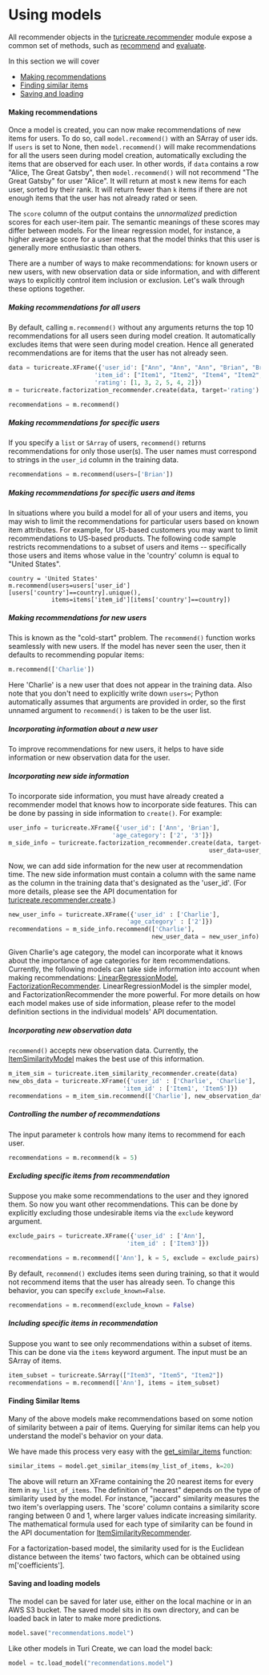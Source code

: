 # Using models

All recommender objects in the
[turicreate.recommender](https://apple.github.io/turicreate/docs/api/turicreate.toolkits.recommender.html)
module expose a common set of methods, such as
[recommend](https://apple.github.io/turicreate/docs/api/generated/turicreate.recommender.factorization_recommender.FactorizationRecommender.recommend.html#turicreate.recommender.factorization_recommender.FactorizationRecommender.recommend)
and
[evaluate](https://apple.github.io/turicreate/docs/api/generated/turicreate.recommender.factorization_recommender.FactorizationRecommender.evaluate.html).

In this section we will cover

- [Making recommendations](#making-recommendations)
- [Finding similar items](#finding-similar-items)
- [Saving and loading](#saving-and-loading-models)

#### Making recommendations

Once a model is created, you can now make recommendations of new items
for users.  To do so, call `model.recommend()` with an SArray of user
ids.  If `users` is set to None, then `model.recommend()` will make
recommendations for all the users seen during model creation, automatically
excluding the items that are observed for each user.  In other words, if
`data` contains a row "Alice, The Great Gatsby", then
`model.recommend()` will not recommend "The Great Gatsby" for user
"Alice".  It will return at most `k` new items for each user, sorted by
their rank.  It will return fewer than `k` items if there are not enough
items that the user has not already rated or seen.

The `score` column of the output contains the *unnormalized*
prediction scores for each user-item pair.  The semantic meanings of
these scores may differ between models.  For the linear regression
model, for instance, a higher average score for a user means that the
model thinks that this user is generally more enthusiastic than
others.

There are a number of ways to make recommendations: for known users or
new users, with new observation data or side information, and with
different ways to explicitly control item inclusion or exclusion.  Let's
walk through these options together.

##### Making recommendations for all users

By default, calling `m.recommend()` without any arguments returns the
top 10 recommendations for all users seen during model creation.  It
automatically excludes items that were seen during model creation. Hence
all generated recommendations are for items that the user has not
already seen.

```python
data = turicreate.XFrame({'user_id': ["Ann", "Ann", "Ann", "Brian", "Brian", "Brian"],
                  		'item_id': ["Item1", "Item2", "Item4", "Item2", "Item3", "Item5"],
                  		'rating': [1, 3, 2, 5, 4, 2]})
m = turicreate.factorization_recommender.create(data, target='rating')

recommendations = m.recommend()
```

##### Making recommendations for specific users

If you specify a `list` or `SArray` of users, `recommend()` returns
recommendations for only those user(s). The user names must correspond
to strings in the `user_id` column in the training data.

```python
recommendations = m.recommend(users=['Brian'])
```

##### Making recommendations for specific users and items

In situations where you build a model for all of your users and items,
you may wish to limit the recommendations for particular users based on
known item attributes. For example, for US-based customers you may want
to limit recommendations to US-based products. The following code sample
restricts recommendations to a subset of users and items -- specifically
those users and items whose value in the 'country' column is equal to
"United States".

```
country = 'United States'
m.recommend(users=users['user_id'][users['country']==country].unique(),
            items=items['item_id'][items['country']==country])
```

##### Making recommendations for new users

This is known as the "cold-start" problem.  The `recommend()` function
works seamlessly with new users. If the model has never seen the user,
then it defaults to recommending popular items:

```python
m.recommend(['Charlie'])
```

Here 'Charlie' is a new user that does not appear in the training data.
Also note that you don't need to explicitly write down `users=`; Python
automatically assumes that arguments are provided in order, so the first
unnamed argument to `recommend()` is taken to be the user list.


##### Incorporating information about a new user

To improve recommendations for new users, it helps to have side
information or new observation data for the user.

##### Incorporating new side information

To incorporate side information, you must have already created a
recommender model that knows how to incorporate side features.  This can
be done by passing in side information to `create()`.  For example:

```python
user_info = turicreate.XFrame({'user_id': ['Ann', 'Brian'],
                       		 'age_category': ['2', '3']})
m_side_info = turicreate.factorization_recommender.create(data, target='rating',
           		      		                            user_data=user_info)
```

Now, we can add side information for the new user at recommendation
time. The new side information must contain a column with the same name
as the column in the training data that's designated as the 'user_id'.
(For more details, please see the API documentation for
[turicreate.recommender.create](https://apple.github.io/turicreate/docs/api/generated/turicreate.recommender.create.html#turicreate.recommender.create).)

```python
new_user_info = turicreate.XFrame({'user_id' : ['Charlie'],
								 'age_category' : ['2']})
recommendations = m_side_info.recommend(['Charlie'],
										new_user_data = new_user_info)
```

Given Charlie's age category, the model can incorporate what it knows about the importance of age categories for item recommendations.  Currently, the following models can take side information into account when making recommendations: [LinearRegressionModel](https://apple.github.io/turicreate/docs/api/generated/turicreate.linear_regression.LinearRegression.html), [FactorizationRecommender](https://apple.github.io/turicreate/docs/api/generated/turicreate.recommender.factorization_recommender.FactorizationRecommender.html#turicreate.recommender.factorization_recommender.FactorizationRecommender).  LinearRegressionModel is the simpler model, and FactorizationRecommender the more powerful.  For more details on how each model makes use of side information, please refer to the model definition sections in the individual models' API documentation.

##### Incorporating new observation data

`recommend()` accepts new observation data. Currently, the [ItemSimilarityModel](https://apple.github.io/turicreate/docs/api/generated/turicreate.recommender.item_similarity_recommender.ItemSimilarityRecommender.html) makes the best use of this information.

```python
m_item_sim = turicreate.item_similarity_recommender.create(data)
new_obs_data = turicreate.XFrame({'user_id' : ['Charlie', 'Charlie'],
	                        	'item_id' : ['Item1', 'Item5']})
recommendations = m_item_sim.recommend(['Charlie'], new_observation_data = new_obs_data)
```

##### Controlling the number of recommendations

The input parameter `k` controls how many items to recommend for each user.

```python
recommendations = m.recommend(k = 5)
```

##### Excluding specific items from recommendation

Suppose you make some recommendations to the user and they ignored them.
So now you want other recommendations.  This can be done by explicitly
excluding those undesirable items via the `exclude` keyword argument.

```python
exclude_pairs = turicreate.XFrame({'user_id' : ['Ann'],
                           		 'item_id' : ['Item3']})

recommendations = m.recommend(['Ann'], k = 5, exclude = exclude_pairs)
```

By default, `recommend()` excludes items seen during training, so that
it would not recommend items that the user has already seen.  To change
this behavior, you can specify `exclude_known=False`.

```python
recommendations = m.recommend(exclude_known = False)
```

##### Including specific items in recommendation

Suppose you want to see only recommendations within a subset of items.
This can be done via the `items` keyword argument.  The input must be an
SArray of items.

```python
item_subset = turicreate.SArray(["Item3", "Item5", "Item2"])
recommendations = m.recommend(['Ann'], items = item_subset)
```

#### Finding Similar Items

Many of the above models make recommendations based on some notion of
similarity between a pair of items. Querying for similar items can help
you understand the model's behavior on your data.

We have made this process very easy with the
[get_similar_items](https://apple.github.io/turicreate/docs/api/generated/turicreate.recommender.item_similarity_recommender.ItemSimilarityRecommender.get_similar_items.html#turicreate.recommender.item_similarity_recommender.ItemSimilarityRecommender.get_similar_items)
function:

```python
similar_items = model.get_similar_items(my_list_of_items, k=20)
```

The above will return an XFrame containing the 20 nearest items for
every item in `my_list_of_items`. The definition of "nearest" depends on
the type of similarity used by the model. For instance, "jaccard"
similarity measures the two item's overlapping users. The 'score' column
contains a similarity score ranging between 0 and 1, where larger values
indicate increasing similarity. The mathematical formula used for each
type of similarity can be found in the API documentation for
[ItemSimilarityRecommender](https://apple.github.io/turicreate/docs/api/generated/turicreate.recommender.item_similarity_recommender.ItemSimilarityRecommender.html#turicreate.recommender.item_similarity_recommender.ItemSimilarityRecommender).

For a factorization-based model, the similarity used for is the
Euclidean distance between the items' two factors, which can be obtained
using m['coefficients'].

#### Saving and loading models

The model can be saved for later use, either on the local machine or in
an AWS S3 bucket. The saved model sits in its own directory, and can be
loaded back in later to make more predictions.

```python
model.save("recommendations.model")
```
Like other models in Turi Create, we can load the model back:

```python
model = tc.load_model("recommendations.model")
```
